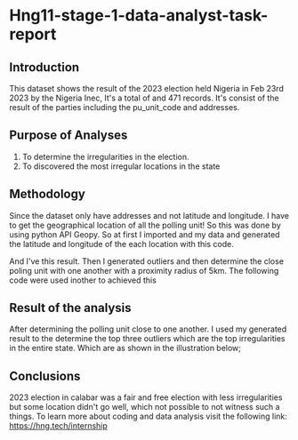 # Hng11-stage-1-data-analyst-task-report
## Introduction 
This dataset shows the result of the 2023 election held Nigeria in Feb 23rd 2023 by the Nigeria Inec, It's a total of and 471 records. It's consist of the result of the parties including the pu_unit_code and addresses. 
## Purpose of Analyses
1. To determine the irregularities in the election.
2. To discovered the most irregular locations in the state
## Methodology
Since the dataset only have addresses and not latitude and longitude. I have to get the geographical location of all the polling unit! So this was done by using python API Geopy.
So at first I imported and my data and generated the latitude and longitude of the each location with this code.

And I've this result. 
Then I generated outliers and then determine the close poling unit with one another with a proximity radius of 5km.
The following code were used inother to achieved this
## Result of the analysis
After determining the polling unit close to one another. I used my generated result to the determine the top three outliers which are the top irregularities in the entire state. 
Which are   as shown in the illustration below;
## Conclusions
2023 election in calabar was a fair and free election with less irregularities but some location didn't go well, which not possible to not witness such a things. 
To learn more about coding and data analysis visit the following link:
https://hng.tech/internship
